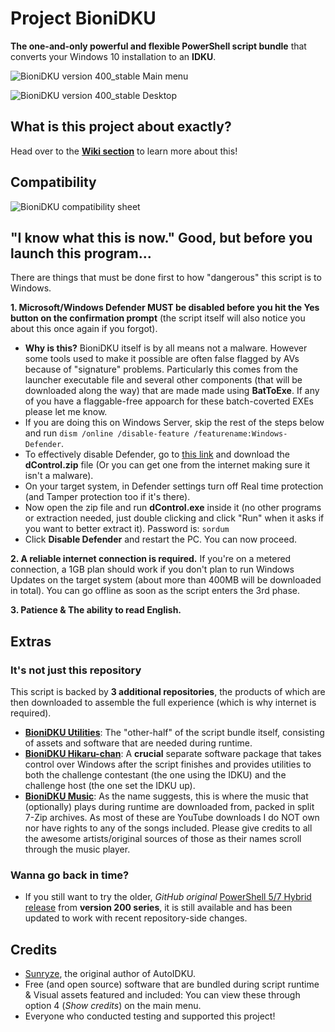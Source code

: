 # Project BioniDKU
**The one-and-only powerful and flexible PowerShell script bundle** that converts your Windows 10 installation to an **IDKU**.

![BioniDKU version 400_stable Main menu](https://github.com/Bionic-OSE/BioniDKU/assets/44027930/2c4d046d-d2f4-487f-b642-fe46dd512180)

![BioniDKU version 400_stable Desktop](https://github.com/Bionic-OSE/BioniDKU/assets/44027930/54190c8a-132a-4bcd-918d-90dba93c41d3)

## What is this project about exactly? 
Head over to the [**Wiki section**](https://github.com/Bionic-OSE/BioniDKU/wiki) to learn more about this! 

## Compatibility
![BioniDKU compatibility sheet](https://github.com/Bionic-OSE/BioniDKU/assets/44027930/b25a4d99-6c4c-4b3f-ad20-ea9f43327f9c)


## "I know what this is now." Good, but before you launch this program...
There are things that must be done first to how "dangerous" this script is to Windows.

**1. Microsoft/Windows Defender MUST be disabled before you hit the Yes button on the confirmation prompt** (the script itself will also notice you about this once again if you forgot).
- **Why is this?** BioniDKU itself is by all means not a malware. However some tools used to make it possible are often false flagged by AVs because of "signature" problems. Particularly this comes from the launcher executable file and several other components (that will be downloaded along the way) that are made made using **BatToExe**. If any of you have a flaggable-free appoarch for these batch-coverted EXEs please let me know. 
- If you are doing this on Windows Server, skip the rest of the steps below and run `dism /online /disable-feature /featurename:Windows-Defender`.
- To effectively disable Defender, go to [this link](https://zgc6v-my.sharepoint.com/:f:/g/personal/oseproductions_zgc6v_onmicrosoft_com/EmNJMTmNbrlEpsDCO6HqBv0BtIUaJ9n7IOSx9IhZVLvBTg) and download the **dControl.zip** file (Or you can get one from the internet making sure it isn't a malware). 
- On your target system, in Defender settings turn off Real time protection (and Tamper protection too if it's there).
- Now open the zip file and run **dControl.exe** inside it (no other programs or extraction needed, just double clicking and click "Run" when it asks if you want to better extract it). Password is: `sordum`
- Click **Disable Defender** and restart the PC. You can now proceed.

**2. A reliable internet connection is required.** If you're on a metered connection, a 1GB plan should work if you don't plan to run Windows Updates on the target system (about more than 400MB will be downloaded in total). You can go offline as soon as the script enters the 3rd phase. 

**3. Patience & The ability to read English.** 

## Extras
### It's not just this repository
This script is backed by **3 additional repositories**, the products of which are then downloaded to assemble the full experience (which is why internet is required).
- [**BioniDKU Utilities**](https://github.com/Bionic-OSE/BioniDKU-utils): The "other-half" of the script bundle itself, consisting of assets and software that are needed during runtime.
- [**BioniDKU Hikaru-chan**](https://github.com/Bionic-OSE/BioniDKU-hikaru): A **crucial** separate software package that takes control over Windows after the script finishes and provides utilities to both the challenge contestant (the one using the IDKU) and the challenge host (the one set the IDKU up).
- [**BioniDKU Music**](https://github.com/Bionic-OSE/BioniDKU-music): As the name suggests, this is where the music that (optionally) plays during runtime are downloaded from, packed in split 7-Zip archives. As most of these are YouTube downloads I do NOT own nor have rights to any of the songs included. Please give credits to all the awesome artists/original sources of those as their names scroll through the music player. 

### Wanna go back in time?
- If you still want to try the older, *GitHub original* [PowerShell 5/7 Hybrid release](https://github.com/Bionic-OSE/BioniDKU/releases/tag/200_u3) from **version 200 series**, it is still available and has been updated to work with recent repository-side changes.

## Credits
- [Sunryze](https://github.com/sunryze-git/AutoIDKU/tree/8f12315e667a36eb18f412eae669a86e6aeccc70), the original author of AutoIDKU.
- Free (and open source) software that are bundled during script runtime & Visual assets featured and included: You can view these through option 4 (*Show credits*) on the main menu. 
- Everyone who conducted testing and supported this project!
